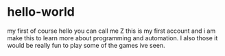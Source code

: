 # hello-world
my first of course 
hello you can call me Z this is my first account and i am make this to learn more about programming and automation.
I also those it would be really fun to play some of the games ive seen.
